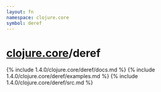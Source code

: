 ```yaml
---
layout: fn
namespace: clojure.core
symbol: deref
---
```


# [clojure.core](../)/deref

{% include 1.4.0/clojure.core/deref/docs.md %}
{% include 1.4.0/clojure.core/deref/examples.md %}
{% include 1.4.0/clojure.core/deref/src.md %}


